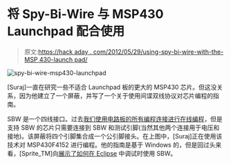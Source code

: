 # 将 Spy-Bi-Wire 与 MSP430 Launchpad 配合使用

> 原文:[https://hack aday . com/2012/05/29/using-spy-bi-wire-with-the-MSP 430-launch pad/](https://hackaday.com/2012/05/29/using-spy-bi-wire-with-the-msp430-launchpad/)

![](../Images/927b906cc31d753a0a0650512f5f311c.png "spy-bi-wire-msp430-launchpad")

[Suraj]一直在研究一些不适合 Launchpad 板的更大的 MSP430 芯片。但这没关系，因为他建立了一个屏蔽，并写了一个关于使用间谍双线协议对芯片编程的指南。

SBW 是一个四线接口。过去[我们使用电路板的所有编程连接进行在线编程](http://hackaday.com/2010/09/28/launchpad-not-limited-to-value-line-chips/)，但是支持 SBW 的芯片只需要连接到 SBW 和测试引脚(当然其他两个连接用于电压和接地)。该屏蔽将四个引脚集合成一个公引脚接头。在上图中，[Suraj]正在使用该技术对 MSP430F4152 进行编程。他的指南是基于 Windows 的，但是回过头来看，[Sprite_TM]向[展示了如何在 Eclipse](http://hackaday.com/2011/02/24/debugging-msp430-using-eclipse/) 中调试时使用 SBW。